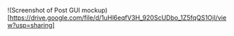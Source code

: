 !(Screenshot of Post GUI mockup)[https://drive.google.com/file/d/1uHl6eqfV3H_920ScUDbo_1Z5fqQS1OjI/view?usp=sharing]
